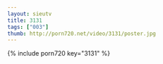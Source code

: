 ```yaml
--- 
layout: sieutv
title: 3131
tags: ["003"]
thumb: http://porn720.net/video/3131/poster.jpg
---
```

{% include porn720 key="3131" %} 
